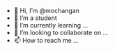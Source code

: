 - 👋 Hi, I’m @mochangan
- 👀 I’m a student
- 🌱 I’m currently learning ...
- 💞️ I’m looking to collaborate on ...
- 📫 How to reach me ...

<!---
mochangan/mochangan is a ✨ special ✨ repository because its `README.md` (this file) appears on your GitHub profile.
You can click the Preview link to take a look at your changes.
--->
